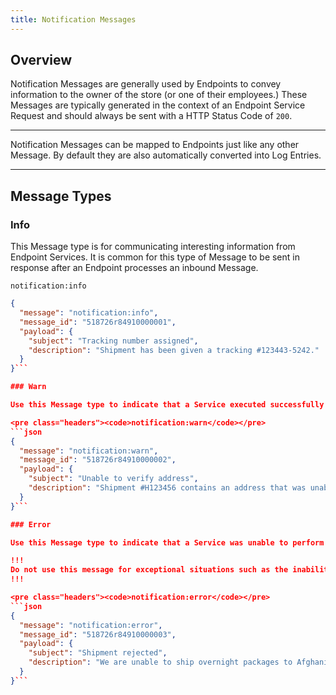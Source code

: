 ```yaml
---
title: Notification Messages
---
```


## Overview

Notification Messages are generally used by Endpoints to convey information to the owner of the store (or one of their employees.) These Messages are typically generated in the context of an Endpoint Service Request and should always be sent with a HTTP Status Code of `200`.

***
Notification Messages can be mapped to Endpoints just like any other Message. By default they are also automatically converted into Log Entries.
***

## Message Types

### Info

This Message type is for communicating interesting information from Endpoint Services.  It is common for this type of Message to be sent in response after an Endpoint processes an inbound Message.

<pre class="headers"><code>notification:info</code></pre>
```json
{
  "message": "notification:info",
  "message_id": "518726r84910000001",
  "payload": {
    "subject": "Tracking number assigned",
    "description": "Shipment has been given a tracking #123443-5242."
  }
}```

### Warn

Use this Message type to indicate that a Service executed successfully but that there may be a potential problem that's worth investigating.

<pre class="headers"><code>notification:warn</code></pre>
```json
{
  "message": "notification:warn",
  "message_id": "518726r84910000002",
  "payload": {
    "subject": "Unable to verify address",
    "description": "Shipment #H123456 contains an address that was unabled to be verified. We have shipped the package anyways but it may not get there!"
  }
}```

### Error

Use this Message type to indicate that a Service was unable to perform the requested action. Typically this is a validation problem with the service or some other type of permanent failure. For example, a shipment is being requested to a country that is not eligible for shipping by the carrier. Use `notification:error` messages when no amount of retrying will change the outcome and its time to notify someone in charge of troubleshooting problems with the store.

!!!
Do not use this message for exceptional situations such as the inability to connect to a third party server. Those types of exceptions are considered [Failures](TODO) and should be handled by returning a `5XX` error code instead.
!!!

<pre class="headers"><code>notification:error</code></pre>
```json
{
  "message": "notification:error",
  "message_id": "518726r84910000003",
  "payload": {
    "subject": "Shipment rejected",
    "description": "We are unable to ship overnight packages to Afghanistan."
  }
}```